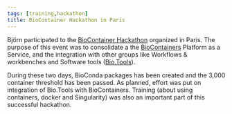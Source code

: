 ```yaml
---
tags: [training,hackathon]
title: BioContainer Hackathon in Paris
---
```


Björn participated to the [BioContainer Hackathon](https://github.com/BioContainers/workshops/blob/master/README.md) organized in Paris. The purpose of this event was to consolidate a the [BioContainers](https://biocontainers.pro/) Platform as a Service, and the integration with other groups like Workflows & workbenches and Software tools ([Bio.Tools](https://bio.tools/)).

During these two days, BioConda packages has been created and the 3,000 container threshold has been passed. As planned, effort was put on integration of Bio.Tools with BioContainers. Training (about using containers, docker and Singularity) was also an important part of this successful hackathon.